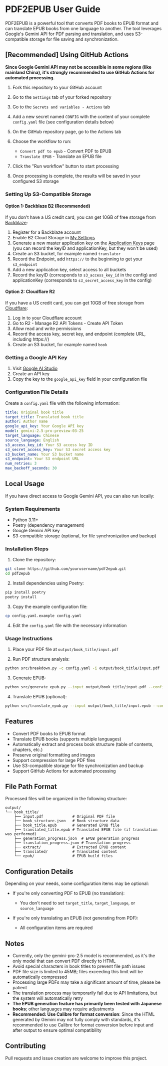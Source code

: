 # PDF2EPUB User Guide

PDF2EPUB is a powerful tool that converts PDF books to EPUB format and can translate EPUB books from one language to another. The tool leverages Google's Gemini API for PDF parsing and translation, and uses S3-compatible storage for file saving and synchronization.

## [Recommended] Using GitHub Actions

**Since Google Gemini API may not be accessible in some regions (like mainland China), it's strongly recommended to use GitHub Actions for automated processing.**

1. Fork this repository to your GitHub account

2. Go to the `Settings` tab of your forked repository

3. Go to the `Secrets and variables - Actions` tab

4. Add a new secret named `CONFIG` with the content of your complete `config.yaml` file (see configuration details below)

5. On the GitHub repository page, go to the Actions tab

6. Choose the workflow to run:
   - `Convert pdf to epub` - Convert PDF to EPUB
   - `Translate EPUB` - Translate an EPUB file

7. Click the "Run workflow" button to start processing

8. Once processing is complete, the results will be saved in your configured S3 storage

### Setting Up S3-Compatible Storage

#### Option 1: Backblaze B2 (Recommended)

If you don't have a US credit card, you can get 10GB of free storage from [Backblaze](https://www.backblaze.com/):

1. Register for a Backblaze account
2. Enable B2 Cloud Storage in [My Settings](https://secure.backblaze.com/account_settings.htm)
3. Generate a new master application key on the [Application Keys](https://secure.backblaze.com/app_keys.htm) page (you can record the keyID and applicationKey, but they won't be used)
4. Create an S3 bucket, for example named `translator`
5. Record the Endpoint, add `https://` to the beginning to get your `s3_endpoint`
6. Add a new application key, select access to all buckets
7. Record the keyID (corresponds to `s3_access_key_id` in the config) and applicationKey (corresponds to `s3_secret_access_key` in the config)

#### Option 2: Cloudflare R2

If you have a US credit card, you can get 10GB of free storage from [Cloudflare](https://developers.cloudflare.com/r2/):

1. Log in to your Cloudflare account
2. Go to R2 - Manage R2 API Tokens - Create API Token
3. Allow read and write permissions
4. Record the access key, secret key, and endpoint (complete URL, including https://)
5. Create an S3 bucket, for example named `book`

### Getting a Google API Key

1. Visit [Google AI Studio](https://makersuite.google.com/app/apikey)
2. Create an API key
3. Copy the key to the `google_api_key` field in your configuration file

### Configuration File Details

Create a `config.yaml` file with the following information:

```yaml
title: Original book title
target_title: Translated book title
author: Author name
google_api_key: Your Google API key
model: gemini-2.5-pro-preview-03-25
target_language: Chinese
source_language: English
s3_access_key_id: Your S3 access key ID
s3_secret_access_key: Your S3 secret access key
s3_bucket_name: Your S3 bucket name
s3_endpoint: Your S3 endpoint URL
num_retries: 3
max_backoff_seconds: 30
```

## Local Usage

If you have direct access to Google Gemini API, you can also run locally:

### System Requirements

- Python 3.11+
- Poetry (dependency management)
- Google Gemini API key
- S3-compatible storage (optional, for file synchronization and backup)

### Installation Steps

1. Clone the repository:

```bash
git clone https://github.com/yourusername/pdf2epub.git
cd pdf2epub
```

2. Install dependencies using Poetry:

```bash
pip install poetry
poetry install
```

3. Copy the example configuration file:

```bash
cp config.yaml.example config.yaml
```

4. Edit the `config.yaml` file with the necessary information

### Usage Instructions

1. Place your PDF file at `output/book_title/input.pdf`

2. Run PDF structure analysis:

```bash
python src/breakdown.py -c config.yaml -i output/book_title/input.pdf
```

3. Generate EPUB:

```bash
python src/generate_epub.py --input output/book_title/input.pdf --config config.yaml
```

4. Translate EPUB (optional):

```bash
python src/translate_epub.py --input output/book_title/input.epub --config config.yaml
```

## Features

- Convert PDF books to EPUB format
- Translate EPUB books (supports multiple languages)
- Automatically extract and process book structure (table of contents, chapters, etc.)
- Preserve original formatting and images
- Support compression for large PDF files
- Use S3-compatible storage for file synchronization and backup
- Support GitHub Actions for automated processing

## File Path Format

Processed files will be organized in the following structure:

```
output/
└── book_title/
    ├── input.pdf             # Original PDF file
    ├── book_structure.json   # Book structure data
    ├── book_title.epub       # Generated EPUB file
    ├── translated_title.epub # Translated EPUB file (if translation was performed)
    ├── generation_progress.json  # EPUB generation progress
    ├── translation_progress.json # Translation progress
    ├── extract/              # Extracted EPUB content
    ├── translated/           # Translated content
    └── epub/                 # EPUB build files
```

## Configuration Details

Depending on your needs, some configuration items may be optional:

- If you're only converting PDF to EPUB (no translation):
  - You don't need to set `target_title`, `target_language`, or `source_language`
  
- If you're only translating an EPUB (not generating from PDF):
  - All configuration items are required

## Notes

- Currently, only the gemini-pro-2.5 model is recommended, as it's the only model that can convert PDF directly to HTML
- Avoid special characters in book titles to prevent file path issues
- PDF file size is limited to 45MB; files exceeding this limit will be automatically compressed
- Processing large PDFs may take a significant amount of time, please be patient
- The translation process may temporarily fail due to API limitations, but the system will automatically retry
- **The EPUB generation feature has primarily been tested with Japanese books**; other languages may require adjustments
- **Recommended: Use Calibre for format conversion**: Since the HTML generated by Gemini may not fully comply with standards, it's recommended to use Calibre for format conversion before input and after output to ensure optimal compatibility

## Contributing

Pull requests and issue creation are welcome to improve this project.
